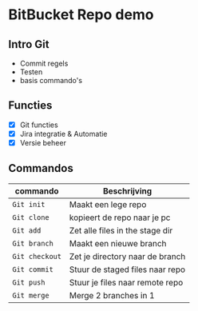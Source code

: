 # BitBucket Repo demo
## Intro Git
 - Commit regels
 - Testen 
 - basis commando's
 
## Functies
- [x] Git functies
- [x] Jira integratie & Automatie
- [x] Versie beheer
 
## Commandos
| commando      | Beschrijving                   |
| ------------- | ------------------------------ |
| `Git init`    | Maakt een lege repo            |
| `Git clone`   | kopieert de repo naar je pc    |
| `Git add`     | Zet alle files in the stage dir|
| `Git branch`  | Maakt een nieuwe branch        |
| `Git checkout`| Zet je directory naar de branch|
| `Git commit`  | Stuur de staged files naar repo|
| `Git push`    | Stuur je files naar remote repo|
| `Git merge`   | Merge 2 branches in 1          |
